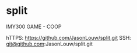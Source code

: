 # split
IMY300 GAME -  COOP

hTTPS: https://github.com/JasonLouw/split.git
SSH: git@github.com:JasonLouw/split.git
